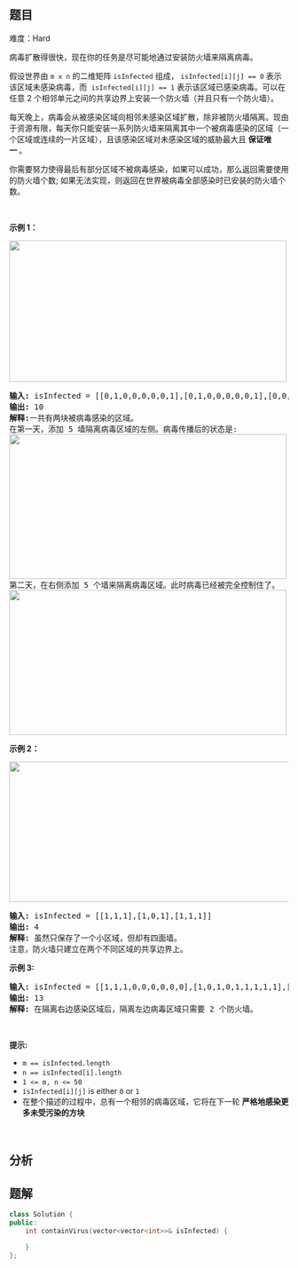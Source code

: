 
## 题目
难度：Hard
<p>病毒扩散得很快，现在你的任务是尽可能地通过安装防火墙来隔离病毒。</p>

<p>假设世界由&nbsp;<code>m x n</code>&nbsp;的二维矩阵&nbsp;<code>isInfected</code>&nbsp;组成，&nbsp;<code>isInfected[i][j] == 0</code>&nbsp;表示该区域未感染病毒，而 &nbsp;<code>isInfected[i][j] == 1</code>&nbsp;表示该区域已感染病毒。可以在任意 2 个相邻单元之间的共享边界上安装一个防火墙（并且只有一个防火墙）。</p>

<p>每天晚上，病毒会从被感染区域向相邻未感染区域扩散，除非被防火墙隔离。现由于资源有限，每天你只能安装一系列防火墙来隔离其中一个被病毒感染的区域（一个区域或连续的一片区域），且该感染区域对未感染区域的威胁最大且 <strong>保证唯一&nbsp;</strong>。</p>

<p>你需要努力使得最后有部分区域不被病毒感染，如果可以成功，那么返回需要使用的防火墙个数; 如果无法实现，则返回在世界被病毒全部感染时已安装的防火墙个数。</p>

<p>&nbsp;</p>

<p><strong>示例 1：</strong></p>

<p><img src="https://assets.leetcode.com/uploads/2021/06/01/virus11-grid.jpg" style="height: 255px; width: 500px;" /></p>

<pre>
<strong>输入:</strong> isInfected = [[0,1,0,0,0,0,0,1],[0,1,0,0,0,0,0,1],[0,0,0,0,0,0,0,1],[0,0,0,0,0,0,0,0]]
<strong>输出:</strong> 10
<strong>解释:</strong>一共有两块被病毒感染的区域。
在第一天，添加 5 墙隔离病毒区域的左侧。病毒传播后的状态是:
<img src="https://assets.leetcode.com/uploads/2021/06/01/virus12edited-grid.jpg" style="height: 261px; width: 500px;" />
第二天，在右侧添加 5 个墙来隔离病毒区域。此时病毒已经被完全控制住了。
<img src="https://assets.leetcode.com/uploads/2021/06/01/virus13edited-grid.jpg" style="height: 261px; width: 500px;" />
</pre>

<p><strong>示例 2：</strong></p>

<p><img src="https://assets.leetcode.com/uploads/2021/06/01/virus2-grid.jpg" style="height: 253px; width: 653px;" /></p>

<pre>
<strong>输入:</strong> isInfected = [[1,1,1],[1,0,1],[1,1,1]]
<strong>输出:</strong> 4
<strong>解释:</strong> 虽然只保存了一个小区域，但却有四面墙。
注意，防火墙只建立在两个不同区域的共享边界上。
</pre>

<p><strong>示例&nbsp;3:</strong></p>

<pre>
<strong>输入:</strong> isInfected = [[1,1,1,0,0,0,0,0,0],[1,0,1,0,1,1,1,1,1],[1,1,1,0,0,0,0,0,0]]
<strong>输出:</strong> 13
<strong>解释:</strong> 在隔离右边感染区域后，隔离左边病毒区域只需要 2 个防火墙。
</pre>

<p>&nbsp;</p>

<p><strong>提示:</strong></p>

<ul>
	<li><code>m ==&nbsp;isInfected.length</code></li>
	<li><code>n ==&nbsp;isInfected[i].length</code></li>
	<li><code>1 &lt;= m, n &lt;= 50</code></li>
	<li><code>isInfected[i][j]</code>&nbsp;is either&nbsp;<code>0</code>&nbsp;or&nbsp;<code>1</code></li>
	<li>在整个描述的过程中，总有一个相邻的病毒区域，它将在下一轮 <strong>严格地感染更多未受污染的方块</strong>&nbsp;</li>
</ul>

<p>&nbsp;</p>

## 分析

## 题解
```cpp
class Solution {
public:
    int containVirus(vector<vector<int>>& isInfected) {

    }
};
```